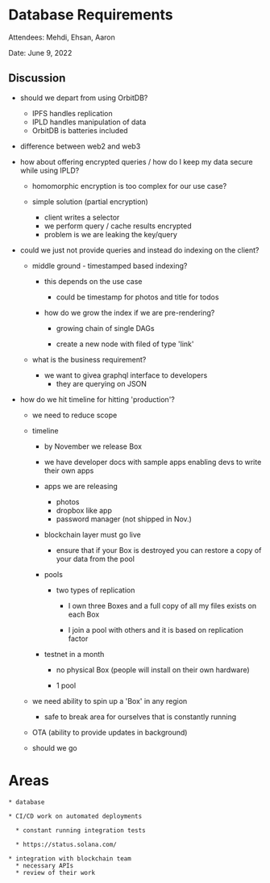 # Database Requirements

Attendees: Mehdi, Ehsan, Aaron

Date: June 9, 2022

## Discussion


  * should we depart from using OrbitDB?
    * IPFS handles replication
    * IPLD handles manipulation of data
    * OrbitDB is batteries included 


  * difference between web2 and web3

  * how about offering encrypted queries / how do I keep my data secure while using IPLD?
    * homomorphic encryption is too complex for our use case?

    * simple solution (partial encryption)
      * client writes a selector
      * we perform query / cache results encrypted
      * problem is we are leaking the key/query

  * could we just not provide queries and instead do indexing on the client?

    * middle ground - timestamped based indexing?

      * this depends on the use case
        * could be timestamp for photos and title for todos

      * how do we grow the index if we are pre-rendering?

        * growing chain of single DAGs

        * create a new node with filed of type 'link'

    * what is the business requirement?

      * we want to givea graphql interface to developers
        * they are querying on JSON


  * how do we hit timeline for hitting 'production'?
    * we need to reduce scope

    * timeline
      * by November we release Box

      * we have developer docs with sample apps enabling devs to write their own apps

      * apps we are releasing
        * photos
        * dropbox like app
        * password manager (not shipped in Nov.)

      * blockchain layer must go live
        * ensure that if your Box is destroyed you can restore a copy of your data from the pool

      * pools
        * two types of replication
          * I own three Boxes and a full copy of all my files exists on each Box

          * I join a pool with others and it is based on replication factor

      * testnet in a month
        * no physical Box (people will install on their own hardware)

        * 1 pool


    * we need ability to spin up a 'Box' in any region
      * safe to break area for ourselves that is constantly running

    * OTA (ability to provide updates in background)

    * should we go

# Areas

    * database

    * CI/CD work on automated deployments

      * constant running integration tests

      * https://status.solana.com/

    * integration with blockchain team
      * necessary APIs
      * review of their work



